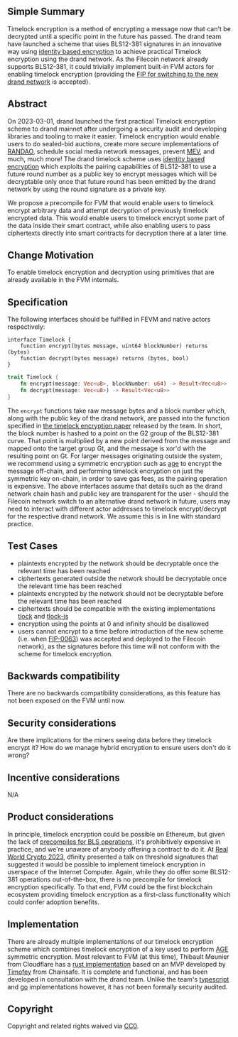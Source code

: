 ## Simple Summary
Timelock encryption is a method of encrypting a message now that can't be decrypted until a specific point in the future has passed. The drand team have launched a scheme that uses BLS12-381 signatures in an innovative way using [identity based encryption](https://crypto.stanford.edu/~dabo/papers/bfibe.pdf) to achieve practical Timelock encryption using the drand network.
As the Filecoin network already supports BLS12-381, it could trivially implement built-in FVM actors for enabling timelock encryption (providing the [FIP for switching to the new drand network](https://github.com/filecoin-project/FIPs/pull/652) is accepted).


## Abstract
On 2023-03-01, drand launched the first practical Timelock encryption scheme to drand mainnet after undergoing a security audit and developing libraries and tooling to make it easier.
Timelock encryption would enable users to do sealed-bid auctions, create more secure implementations of [RANDAO](https://github.com/randao/randao), schedule social media network messages, prevent [MEV](https://coinmarketcap.com/alexandria/glossary/miner-extractable-value-mev), and much, much more!
The drand timelock scheme uses [identity based encryption](https://crypto.stanford.edu/~dabo/papers/bfibe.pdf) which exploits the pairing capabilities of BLS12-381 to use a future round number as a public key to encrypt messages which will be decryptable only once that future round has been emitted by the drand network by using the round signature as a private key.

We propose a precompile for FVM that would enable users to timelock encrypt arbitrary data and attempt decryption of previously timelock encrypted data. This would enable users to timelock encrypt some part of the data inside their smart contract, while also enabling users to pass ciphertexts directly into smart contracts for decryption there at a later time. 

## Change Motivation
To enable timelock encryption and decryption using primitives that are already available in the FVM internals.

## Specification

The following interfaces should be fulfilled in FEVM and native actors respectively:

```solidity
interface Timelock {
    function encrypt(bytes message, uint64 blockNumber) returns (bytes)
    function decrypt(bytes message) returns (bytes, bool)
}
```

```rust
trait Timelock {
    fn encrypt(message: Vec<u8>, blockNumber: u64) -> Result<Vec<u8>>
    fn decrypt(message: Vec<u8>) -> Result<Vec<u8>>
}
```

The `encrypt` functions take raw message bytes and a block number which, along with the public key of the drand network, are passed into the function specified in [the timelock encryption paper](https://eprint.iacr.org/2023/189.pdf) released by the team. In short, the block number is hashed to a point on the G2 group of the BLS12-381 curve. That point is multiplied by a new point derived from the message and mapped onto the target group Gt, and the message is xor'd with the resulting point on Gt.
For larger messages originating outside the system, we recommend using a symmetric encryption such as [age](https://age-encryption.org/) to encrypt the message off-chain, and performing timelock encryption on just the symmetric key on-chain, in order to save gas fees, as the pairing operation is expensive.
The above interfaces assume that details such as the drand network chain hash and public key are transparent for the user - should the Filecoin network switch to an alternative drand network in future, users may need to interact with different actor addresses to timelock encrypt/decrypt for the respective drand network. We assume this is in line with standard practice.

## Test Cases

- plaintexts encrypted by the network should be decryptable once the relevant time has been reached
- ciphertexts generated outside the network should be decryptable once the relevant time has been reached
- plaintexts encrypted by the network should not be decryptable before the relevant time has been reached
- ciphertexts should be compatible with the existing implementations [tlock](https://github.com/drand/tlock) and [tlock-js](https://github.com/drand/tlock-js)
- encryption using the points at 0 and infinity should be disallowed
- users cannot encrypt to a time before introduction of the new scheme (i.e. when [FIP-0063](https://github.com/filecoin-project/FIPs/pull/652)) was accepted and deployed to the Filecoin network), as the signatures before this time will not conform with the scheme for timelock encryption.

## Backwards compatibility

There are no backwards compatibility considerations, as this feature has not been exposed on the FVM until now.

## Security considerations

Are there implications for the miners seeing data before they timelock encrypt it?
How do we manage hybrid encryption to ensure users don't do it wrong?

## Incentive considerations

N/A

## Product considerations

In principle, timelock encryption could be possible on Ethereum, but given the lack of [precompiles for BLS operations](https://eips.ethereum.org/EIPS/eip-2537), it's prohibitively expensive in practice, and we're unaware of anybody offering a contract to do it.
At [Real World Crypto 2023](https://rwc.iacr.org), dfinity presented a talk on threshold signatures that suggested it would be possible to implement timelock encryption in userspace of the Internet Computer. Again, while they do offer some BLS12-381 operations out-of-the-box, there is no precompile for timelock encryption specifically.
To that end, FVM could be the first blockchain ecosystem providing timelock encryption as a first-class functionality which could confer adoption benefits.


## Implementation

There are already multiple implementations of our timelock encryption scheme which combines timelock encryption of a key used to perform [AGE](https://github.com/FiloSottile/age) symmetric encryption. Most relevant to FVM (at this time), Thibault Meunier from Cloudflare has a [rust implementation](https://github.com/thibmeu/tlock-rs) based on an MVP developed by [Timofey](https://github.com/timoftime/tlock-rs) from Chainsafe. It is complete and functional, and has been developed in consultation with the drand team. Unlike the team's [typescript](https://github.com/drand/tlock-js) and [go](https://github.com/drand/tlock) implementations however, it has not been formally security audited.

## Copyright

Copyright and related rights waived via
[CC0](https://creativecommons.org/publicdomain/zero/1.0/).
